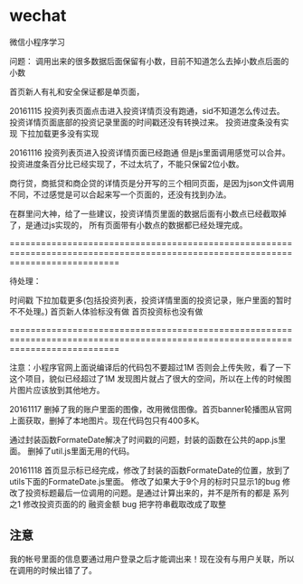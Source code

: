 # wechat
微信小程序学习

问题：
调用出来的很多数据后面保留有小数，目前不知道怎么去掉小数点后面的小数

首页新人有礼和安全保证都是单页面，

20161115
投资列表页面点击进入投资详情页没有跑通，sid不知道怎么传过去。
投资详情页面底部的投资记录里面的时间戳还没有转换过来。
投资进度条没有实现
下拉加载更多没有实现

20161116
投资列表页进入投资详情页面已经跑通 但是js里面调用感觉可以合并。
投资进度条百分比已经实现了，不过太坑了，不能只保留2位小数。

商行贷，商抵贷和商企贷的详情页是分开写的三个相同页面，是因为json文件调用不同，不过感觉是可以合起来写一个页面的，还没有找到办法。


在群里问大神，给了一些建议，投资详情页里面的数据后面有小数点已经截取掉了，是通过js实现的，
所有页面带有小数点的数据都已经处理完成。

=================================================================================================================================

待处理：

时间戳
下拉加载更多(包括投资列表，投资详情里面的投资记录，账户里面的暂时不不处理。)
首页新人体验标没有做
首页投资标也没有做

=================================================================================================================================


注意：小程序官网上面说编译后的代码包不要超过1M 否则会上传失败，看了一下这个项目，貌似已经超过了1M 
发现图片就占了很大的空间，所以在上传的时候图片图片应该放到其他地方。


20161117 删掉了我的账户里面的图像，改用微信图像。首页banner轮播图从官网上面获取，删掉了本地图片。现在代码包只有400多K。

通过封装函数FormateDate解决了时间戳的问题，封装的函数在公共的app.js里面。
删掉了util.js里面无用的代码。


20161118 首页显示标已经完成，修改了封装的函数FormateDate的位置，放到了utils下面的FormateDate.js里面。
修改了如果大于9个月的标时只显示1的bug
修改了投资标题最后一位调用的问题。是通过计算出来的，并不是所有的都是 系列之1 
修改投资页面的的 融资金额 bug  把字符串截取改成了取整

## 注意
我的帐号里面的信息要通过用户登录之后才能调出来！现在没有与用户关联，所以在调用的时候出错了了。